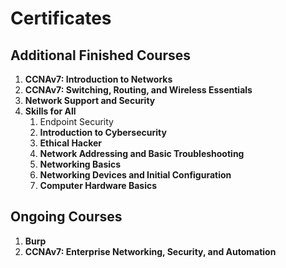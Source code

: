 # Certificates

## Additional Finished Courses
1. **CCNAv7: Introduction to Networks**
2. **CCNAv7: Switching, Routing, and Wireless Essentials**
3. **Network Support and Security**
4. **Skills for All**
    1. Endpoint Security
    2. **Introduction to Cybersecurity**
    3. **Ethical Hacker**
    4. **Network Addressing and Basic Troubleshooting**
    5. **Networking Basics**
    6. **Networking Devices and Initial Configuration**
    7. **Computer Hardware Basics**

## Ongoing Courses
1. **Burp**
2. **CCNAv7: Enterprise Networking, Security, and Automation**

